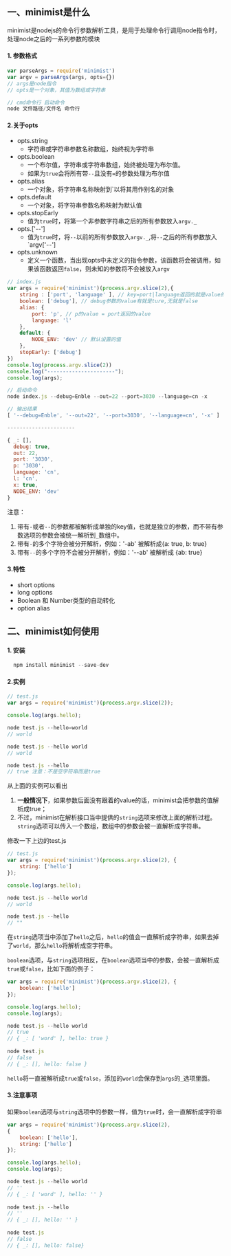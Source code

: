##  一、minimist是什么

minimist是nodejs的命令行参数解析工具，是用于处理命令行调用node指令时，处理node之后的一系列参数的模块
#### 1. 参数格式
```js
var parseArgs = require('minimist')
var argv = parseArgs(args, opts={})
// args是node指令
// opts是一个对象，其值为数组或字符串

// cmd命令行 启动命令
node 文件路径/文件名 命令行
```
#### 2.关于opts
- opts.string
	- 字符串或字符串参数名称数组，始终视为字符串
- opts.boolean
	- 一个布尔值，字符串或字符串数组，始终被处理为布尔值。
	- 如果为`true`会将所有带`--`且没有`=`的参数处理为布尔值
- opts.alias
	- 一个对象，将字符串名称映射到`以将其用作别名的对象
- opts.default
	- 一个对象，将字符串参数名称映射为默认值
- opts.stopEarly
	- 值为`true`时，将第一个非参数字符串之后的所有参数放入`argv._`
- opts.['--']
	- 值为`true`时，将`--`以前的所有参数放入`argv._`,将`--`之后的所有参数放入`argv['--']
- opts.unknown
	- 定义一个函数，当出现opts中未定义的指令参数，该函数将会被调用，如果该函数返回`false`，则未知的参数将不会被放入`argv`

```js
// index.js
var args = require('minimist')(process.argv.slice(2),{
    string : ['port', 'language' ], // key=port|language返回的就是value的字符串
    boolean: ['debug'], // debug参数的value有就是ture,无就是false
    alias: {
        port: 'p', // p的value = port返回的value
        language: 'l'
    },
    default: {
        NODE_ENV: 'dev' // 默认设置的值
    },
    stopEarly: ['debug']
})
console.log(process.argv.slice(2))
console.log("----------------------");
console.log(args);
```

```js
// 启动命令
node index.js --debug=Enble --out=22 --port=3030 --language=cn -x

// 输出结果
[ '--debug=Enble', '--out=22', '--port=3030', '--language=cn', '-x' ]

----------------------

{ _: [],
  debug: true,
  out: 22,
  port: '3030',
  p: '3030',
  language: 'cn',
  l: 'cn',
  x: true,
  NODE_ENV: 'dev' 
}
```

注意：

1. 带有`-`或者`--`的参数都被解析成单独的key值，也就是独立的参数，而不带有参数选项的参数会被统一解析到` _ `数组中。
2. 带有`-`的多个字符会被分开解析，例如：'-ab' 被解析成{a: true, b: true} 
3. 带有`--`的多个字符不会被分开解析，例如：'--ab' 被解析成 {ab: true}

#### 3.特性

- short options
- long options
- Boolean 和 Number类型的自动转化
- option alias
## 二、minimist如何使用
#### 1. 安装
```js
  npm install minimist --save-dev
```
#### 2.实例

```js
// test.js
var args = require('minimist')(process.argv.slice(2));

console.log(args.hello);
```

```js
node test.js --hello=world
// world

node test.js --hello world
// world

node test.js --hello
// true 注意：不是空字符串而是true
```

从上面的实例可以看出

1. **一般情况下**，如果参数后面没有跟着的value的话，minimist会把参数的值解析成true；
2. 不过，minimist在解析接口当中提供的`string`选项来修改上面的解析过程。`string`选项可以传入一个数组，数组中的参数会被一直解析成字符串。

修改一下上边的test.js

```js
// test.js
var args = require('minimist')(process.argv.slice(2), {
    string: ['hello']
});

console.log(args.hello);
```

```js
node test.js --hello world
// world

node test.js --hello
// ""
```

在`string`选项当中添加了`hello`之后，`hello`的值会一直解析成字符串，如果去掉了`world`，那么`hello`将解析成空字符串。



`boolean`选项，与`string`选项相反，在`boolean`选项当中的参数，会被一直解析成`true`或`false`，比如下面的例子：

```js
var args = require('minimist')(process.argv.slice(2), {
    boolean: ['hello']
});

console.log(args.hello);
console.log(args);
```

```js
node test.js --hello world
// true
// { _: [ 'word' ], hello: true }
  
node test.js
// false
// { _: [], hello: false }
```

`hello`将一直被解析成`true`或`false`，添加的`world`会保存到`args`的`_`选项里面。



#### 3.注意事项

如果`boolean`选项与`string`选项中的参数一样，值为`true`时，会一直解析成字符串

```js
var args = require('minimist')(process.argv.slice(2),
{
    boolean: ['hello'],
    string: ['hello']
});

console.log(args.hello);
console.log(args);
```

```js
node test.js --hello world
// ''
// { _: [ 'word' ], hello: '' }
  
node test.js --hello
// ''
// { _: [], hello: '' }
  
node test.js
// false
// { _: [], hello: false}
```


